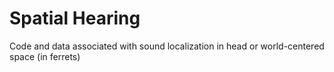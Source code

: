 # Spatial Hearing
Code and data associated with sound localization in head or world-centered space (in ferrets)
